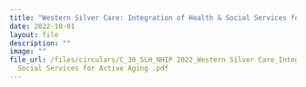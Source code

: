 ```yaml
---
title: "Western Silver Care: Integration of Health & Social Services for Active Aging"
date: 2022-10-01
layout: file
description: ""
image: ""
file_url: /files/circulars/C_30_SLH_NHIP 2022_Western Silver Care_Integration of Health n
  Social Services for Active Aging .pdf
---
```

